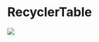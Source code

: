 # RecyclerTable
[![](https://jitpack.io/v/Pitam-Poudel/RecyclerTable.svg)](https://jitpack.io/#Pitam-Poudel/RecyclerTable)
